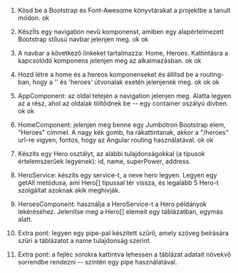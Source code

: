 1. Kösd be a Bootstrap és Font-Awesome könyvtárakat a projektbe a tanult módon.
   ok
2. KészÍts egy navigation nevű komponenst, amiben egy alapértelmezett Bootstrap stílusú navbar jelenjen meg.
   ok ok
3. A navbar a következő linkeket tartalmazza: Home, Heroes. Kattintásra a kapcsolódó komponens jelenjen meg az alkalmazásban.
   ok ok
4. Hozd létre a home és a hereos komponenseket és állítsd be a routing-ban, hogy a '' és 'heroes' útvonalak esetén jelenjenek meg.
   ok ok ok
5. AppComponent: az oldal tetején a navigation jelenjen meg. Alatta legyen az a rész, ahol az oldalak töltődnek be -- egy container oszályú divben.
   ok ok
6. HomeComponent: jelenjen meg benne egy Jumbotron Bootstrap elem, "Heroes" címmel. A nagy kék gomb, ha rákattintanak, akkor a "/heroes" url-re vigyen, fontos, hogy az Angular routing használatával.
   ok ok
7. Készíts egy Hero osztályt, az alábbi tulajdonságokkal (a típusok értelemszerűek legyenek): id, name, superPower, address.

8. HeroService: készíts egy service-t, a neve hero legyen. Legyen egy getAll metódusa, ami Hero[] típussal tér vissza, és legalább 5 Hero-t szolgáltat azoknak akik meghívják.

9. HeroesComponent: használja a HeroService-t a Hero példányok lekéréséhez. Jelenítse meg a Hero[] elemeit egy táblázatban, egymás alatt.

10. Extra pont: legyen egy pipe-pal készített szűrő, amely szöveg beírására szűri a táblázatot a name tulajdonság szerint.

11. Extra pont: a fejléc sorokra kattintva lehessen a táblázat adatait növekvő sorrendbe rendezni -- szintén egy pipe használatával.
